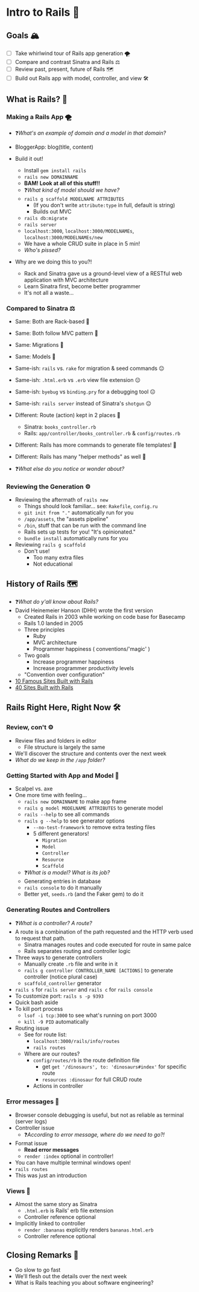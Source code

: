 # Intro to Rails 🚂

## Goals 🏔

- [ ] Take whirlwind tour of Rails app generation 🌪
- [ ] Compare and contrast Sinatra and Rails ⚖️
- [ ] Review past, present, future of Rails 🗺
- [ ] Build out Rails app with model, controller, and view 🛠

## What is Rails? 🤔

### Making a Rails App 🌪

- ❓*What's an example of domain and a model in that domain?*
- BloggerApp: blog(title, content)

- Build it out!
  - Install `gem install rails`
  - `rails new DOMAINNAME`
  - **BAM! Look at all of this stuff!!**
  - ❓*What kind of model should we have?*
  - `rails g scaffold MODELNAME ATTRIBUTES`
    - (If you don't write `attribute:type` in full, default is string)
    - Builds out MVC
  - `rails db:migrate`
  - `rails server`
  - `localhost:3000`, `localhost:3000/MODELNAMEs`, `localhost:3000/MODELNAMEs/new`
  - We have a whole CRUD suite in place in 5 min!
  - *Who's pissed?*
- Why are we doing this to you?!
  - Rack and Sinatra gave us a ground-level view of a RESTful web application with MVC architecture
  - Learn Sinatra first, become better programmer
  - It's not all a waste...

### Compared to Sinatra ⚖️

- Same: Both are Rack-based 🙂
- Same: Both follow MVC pattern 🙂
- Same: Migrations 🙂
- Same: Models 🙂

- Same-ish: `rails` vs. `rake` for migration & seed commands 😐
- Same-ish: `.html.erb` vs `.erb` view file extension 😐
- Same-ish: `byebug` vs `binding.pry` for a debugging tool 😐
- Same-ish: `rails server` instead of Sinatra's `shotgun` 😐

- Different: Route (action) kept in 2 places 🙁
  - Sinatra: `books_controller.rb`
  - Rails: `app/controller/books_controller.rb` & `config/routes.rb`
- Different: Rails has more commands to generate file templates! 🙁
- Different: Rails has many "helper methods" as well 🙁


- ❓*What else do you notice or wonder about?* 

### Reviewing the Generation ⚙️

- Reviewing the aftermath of `rails new`
  - Things should look familiar... see: `Rakefile`, `config.ru`
  - `git init from "."` automatically run for you
  - `/app/assets`, the "assets pipeline"
  - `/bin`, stuff that can be run with the command line
  - Rails sets up tests for you! "It's opinionated."
  - `bundle install` automatically runs for you
- Reviewing `rails g scaffold`  
  - Don't use!
    - Too many extra files
    - Not educational

## History of Rails 🗺

- ❓*What do y'all know about Rails?*
- David Heinemeier Hanson (DHH) wrote the first version
  - Created Rails in 2003 while working on code base for Basecamp
  - Rails 1.0 landed in 2005
  - Three principles
    - Ruby
    - MVC architecture
    - Programmer happiness ( conventions/'magic' )
  - Two goals
    - Increase programmer happiness
    - Increase programmer productivity levels
  - "Convention over configuration"
- [10 Famous Sites Built with Rails](https://prograils.com/posts/top-10-famous-sites-built-with-ruby-on-rails)
- [40 Sites Built with Rails](https://ideamotive.co/blog/40-best-ruby-on-rails-companies-websites/)


## Rails Right Here, Right Now 🛠

### Review, con't ⚙️

- Review files and folders in editor
  - File structure is largely the same
- We'll discover the structure and contents over the next week
- *What do we keep in the `/app` folder?*

### Getting Started with App and Model 🧰

- Scalpel vs. axe
- One more time with feeling...
  - `rails new DOMAINNAME` to make app frame
  - `rails g model MODELNAME ATTRIBUTES` to generate model
  - `rails --help` to see all commands
  - `rails g --help` to see generator options
    - `--no-test-framework` to remove extra testing files
    - 5 different generators!
      - `Migration`
      - `Model`
      - `Controller`
      - `Resource`
      - `Scaffold`
  - ❓*What is a model? What is its job?*
  - Generating entries in database
  - `rails console` to do it manually
  - Better yet, `seeds.rb` (and the Faker gem) to do it

### Generating Routes and Controllers

- ❓*What is a controller? A route?*
- A route is a combination of the path requested and the HTTP verb used to request that path.
  - Sinatra manages routes and code executed for route in same palce
  - Rails separates routing and controller logic
- Three ways to generate controllers
  - Manually create `.rb` file and write in it
  - `rails g controller CONTROLLER_NAME [ACTIONS]` to generate controller (notice plural case)
  - `scaffold_controller` generator
- `rails s` for `rails server` and `rails c` for `rails console`
- To customize port: `rails s -p 9393`
- Quick bash aside
- To kill port process
  - `lsof -i tcp:3000` to see what's running on port 3000
  - `kill -9 PID`
automatically
- Routing issue
  - See for route list:
    - `localhost:3000/rails/info/routes`
    - `rails routes`
  - Where are our routes?
    - `config/routes/rb` is the route definition file
      - get `get '/dinosaurs', to: 'dinosaurs#index'` for specific route
      - `resources :dinosaur` for full CRUD route
    - Actions in controller

### Error messages 🚨

- Browser console debugging is useful, but not as reliable as terminal (server logs)
- Controller issue
  - ❓*According to error message, where do we need to go?!*
- Format issue
  - **Read error messages**
  - `render :index` optional in controller!
- You can have multiple terminal windows open!
- `rails routes`
- This was just an introduction

### Views 👀

- Almost the same story as Sinatra
  - `.html.erb` is Rails' erb file extension
  - Controller reference optional
- Implicitly linked to controller
  - `render :bananas` explicitly renders `bananas.html.erb`
  - Controller reference optional

## Closing Remarks 🙏

- Go slow to go fast
- We'll flesh out the details over the next week
- What is Rails teaching you about software engineering?
